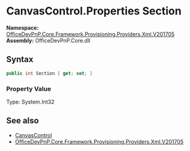 # CanvasControl.Properties Section
  

**Namespace:** [OfficeDevPnP.Core.Framework.Provisioning.Providers.Xml.V201705](OfficeDevPnP.Core.Framework.Provisioning.Providers.Xml.V201705.md)  
**Assembly:** OfficeDevPnP.Core.dll  
## Syntax
```C#
public int Section { get; set; }
```

### Property Value
Type: System.Int32  

## See also
- [CanvasControl](OfficeDevPnP.Core.Framework.Provisioning.Providers.Xml.V201705.CanvasControl.md) 
- [OfficeDevPnP.Core.Framework.Provisioning.Providers.Xml.V201705](OfficeDevPnP.Core.Framework.Provisioning.Providers.Xml.V201705.md) 
